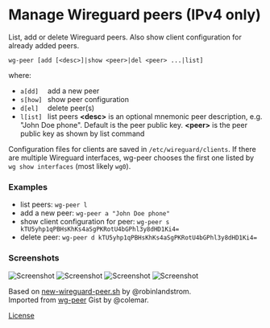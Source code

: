 # Manage Wireguard peers (IPv4 only)

List, add or delete Wireguard peers. Also show client configuration for already added peers.

```
wg-peer [add [<desc>]|show <peer>|del <peer> ...|list]
```

where:
- `a[dd]  ` add a new peer
- `s[how] ` show peer configuration
- `d[el]  ` delete peer(s)
- `l[ist] ` list peers
**\<desc\>** is an optional mnemonic peer description, e.g. "John Doe phone". Default is the peer public key.
**\<peer\>** is the peer public key as shown by list command

Configuration files for clients are saved in `/etc/wireguard/clients`.
If there are multiple Wireguard interfaces, wg-peer chooses the first one listed by `wg show interfaces` (most likely `wg0`).

### Examples
- list peers: `wg-peer l`
- add a new peer: `wg-peer a "John Doe phone"`
- show client configuration for peer: `wg-peer s kTU5yhp1qPBHsKhKs4aSgPKRotU4bGPhl3y8dHD1Ki4=`
- delete peer: `wg-peer d kTU5yhp1qPBHsKhKs4aSgPKRotU4bGPhl3y8dHD1Ki4=`

### Screenshots
![Screenshot](https://images2.imgbox.com/52/1a/1bnOBlaj_o.png)
![Screenshot](https://images2.imgbox.com/0f/0a/DbVVJ3sY_o.jpg)
![Screenshot](https://images2.imgbox.com/87/04/eM1axzxl_o.png)
![Screenshot](https://images2.imgbox.com/ec/68/56dASc2J_o.png)

Based on [new-wireguard-peer.sh](https://gist.github.com/robinlandstrom/b111240cd74ecab4d358f28b2d4fd8de) by @robinlandstrom. <br/>
Imported from [wg-peer](https://gist.github.com/colemar/030fe6eef8f01858052dc6c29c8cc022) Gist by @colemar.

[License](https://creativecommons.org/publicdomain/zero/1.0/)

